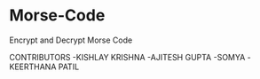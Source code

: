 # Morse-Code
Encrypt and Decrypt Morse Code



CONTRIBUTORS
-KISHLAY KRISHNA
-AJITESH GUPTA
-SOMYA
-KEERTHANA PATIL
